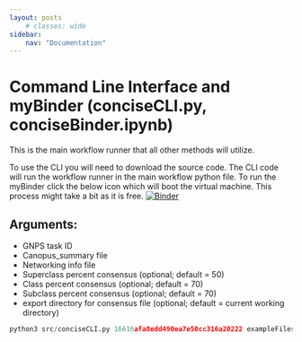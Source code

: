 ```yaml
---
layout: posts
    # classes: wide
sidebar:
    nav: "Documentation"
---
```

# Command Line Interface and myBinder (conciseCLI.py, conciseBinder.ipynb)
This is the main workflow runner that all other methods will utilize. 

To use the CLI you will need to download the source code. The CLI code will run the workflow runner in the main workflow python file. To run the myBinder click the below icon which will boot the virtual machine. This process might take a bit as it is free. [![Binder](https://mybinder.org/badge_logo.svg)](https://mybinder.org/v2/gh/Zquinlan/conCISE/HEAD?labpath=src%2FconciseBinder.ipynb)

## Arguments:
- GNPS task ID
- Canopus_summary file
- Networking info file
- Superclass percent consensus (optional; default = 50)
- Class percent consensus (optional; default = 70)
- Subclass percent consensus (optional; default = 70)
- export directory for consensus file (optional; default = current working directory)

```Python
python3 src/conciseCLI.py 16616afa8edd490ea7e50cc316a20222 exampleFiles/canopus_summary.tsv exampleFiles/Node_info.tsv
```